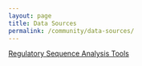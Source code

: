 ```yaml
---
layout: page
title: Data Sources
permalink: /community/data-sources/
---
```


[Regulatory Sequence Analysis Tools](http://rsat.sb-roscoff.fr/)
